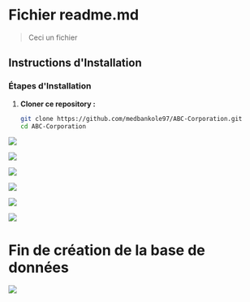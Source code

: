 # Fichier readme.md
> Ceci un fichier
## Instructions d'Installation

### Étapes d'Installation

1. **Cloner ce repository :**
   ```bash
   git clone https://github.com/medbankole97/ABC-Corporation.git
   cd ABC-Corporation

![](./Images/connexionmysql.PNG)

![](./Images/connReussi.PNG)

![](./Images/1-createdb.PNG)

![](./Images/etape1.PNG)

![](./Images/etape2.PNG)

![](./Images/etape3.PNG)

# Fin de création de la base de données

![](./Images/2-createtables.PNG)